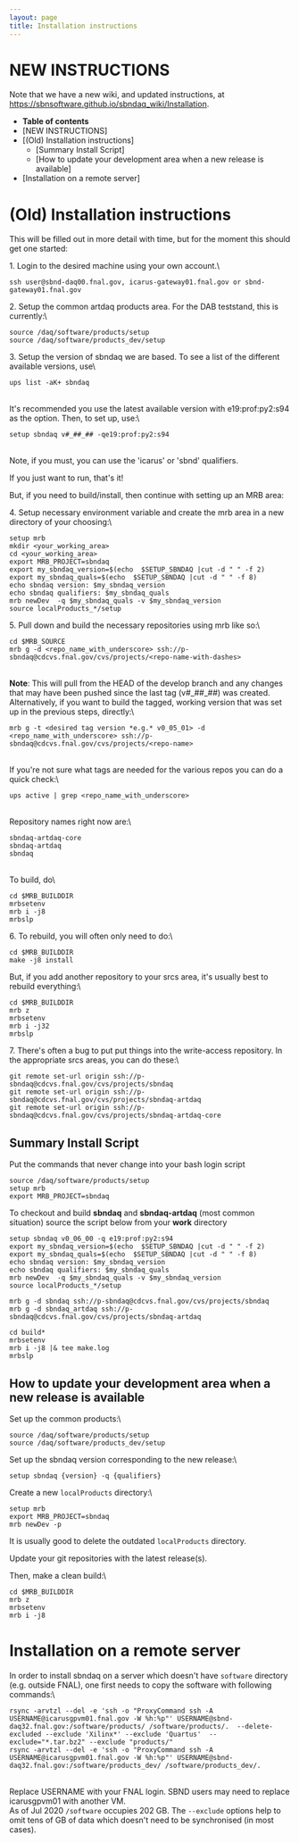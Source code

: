 ```yaml
---
layout: page
title: Installation instructions
---
```




NEW INSTRUCTIONS
====================================================

Note that we have a new wiki, and updated instructions, at
<https://sbnsoftware.github.io/sbndaq_wiki/Installation>.

-   **Table of contents**
-   [NEW INSTRUCTIONS]
-   [(Old) Installation instructions]
    -   [Summary Install Script]
    -   [How to update your development area when a new release is
        available]
-   [Installation on a remote server]



(Old) Installation instructions
================================================================================

This will be filled out in more detail with time, but for the moment
this should get one started:

1\. Login to the desired machine using your own account.\

    ssh user@sbnd-daq00.fnal.gov, icarus-gateway01.fnal.gov or sbnd-gateway01.fnal.gov

2\. Setup the common artdaq products area. For the DAB teststand, this
is currently:\

    source /daq/software/products/setup
    source /daq/software/products_dev/setup

3\. Setup the version of sbndaq we are based. To see a list of the
different available versions, use\

    ups list -aK+ sbndaq 

\
It\'s recommended you use the latest available version with
e19:prof:py2:s94 as the option. Then, to set up, use:\

    setup sbndaq v#_##_## -qe19:prof:py2:s94

\
Note, if you must, you can use the \'icarus\' or \'sbnd\' qualifiers.

If you just want to run, that\'s it!

But, if you need to build/install, then continue with setting up an MRB
area:

4\. Setup necessary environment variable and create the mrb area in a
new directory of your choosing:\

    setup mrb
    mkdir <your_working_area>
    cd <your_working_area>
    export MRB_PROJECT=sbndaq
    export my_sbndaq_version=$(echo  $SETUP_SBNDAQ |cut -d " " -f 2)
    export my_sbndaq_quals=$(echo  $SETUP_SBNDAQ |cut -d " " -f 8)
    echo sbndaq version: $my_sbndaq_version
    echo sbndaq qualifiers: $my_sbndaq_quals
    mrb newDev  -q $my_sbndaq_quals -v $my_sbndaq_version
    source localProducts_*/setup

5\. Pull down and build the necessary repositories using mrb like so:\

    cd $MRB_SOURCE
    mrb g -d <repo_name_with_underscore> ssh://p-sbndaq@cdcvs.fnal.gov/cvs/projects/<repo-name-with-dashes>

\
**Note**: This will pull from the HEAD of the develop branch and any
changes that may have been pushed since the last tag (v\#\_\#\#\_\#\#)
was created. Alternatively, if you want to build the tagged, working
version that was set up in the previous steps, directly:\

    mrb g -t <desired tag version *e.g.* v0_05_01> -d <repo_name_with_underscore> ssh://p-sbndaq@cdcvs.fnal.gov/cvs/projects/<repo-name>

\
If you\'re not sure what tags are needed for the various repos you can
do a quick check:\

    ups active | grep <repo_name_with_underscore>

\
Repository names right now are:\

    sbndaq-artdaq-core
    sbndaq-artdaq
    sbndaq

\
To build, do\

    cd $MRB_BUILDDIR
    mrbsetenv
    mrb i -j8
    mrbslp

6\. To rebuild, you will often only need to do:\

    cd $MRB_BUILDDIR
    make -j8 install

But, if you add another repository to your srcs area, it\'s usually best
to rebuild everything:\

    cd $MRB_BUILDDIR
    mrb z
    mrbsetenv
    mrb i -j32
    mrbslp

7\. There\'s often a bug to put put things into the write-access
repository. In the appropriate srcs areas, you can do these:\

     
    git remote set-url origin ssh://p-sbndaq@cdcvs.fnal.gov/cvs/projects/sbndaq 
    git remote set-url origin ssh://p-sbndaq@cdcvs.fnal.gov/cvs/projects/sbndaq-artdaq 
    git remote set-url origin ssh://p-sbndaq@cdcvs.fnal.gov/cvs/projects/sbndaq-artdaq-core 



Summary Install Script
----------------------------------------------------------------

Put the commands that never change into your bash login script

    source /daq/software/products/setup
    setup mrb
    export MRB_PROJECT=sbndaq

To checkout and build **sbndaq** and **sbndaq-artdaq** (most common
situation) source the script below from your **work** directory


    setup sbndaq v0_06_00 -q e19:prof:py2:s94
    export my_sbndaq_version=$(echo  $SETUP_SBNDAQ |cut -d " " -f 2)
    export my_sbndaq_quals=$(echo  $SETUP_SBNDAQ |cut -d " " -f 8)
    echo sbndaq version: $my_sbndaq_version
    echo sbndaq qualifiers: $my_sbndaq_quals
    mrb newDev  -q $my_sbndaq_quals -v $my_sbndaq_version
    source localProducts_*/setup

    mrb g -d sbndaq ssh://p-sbndaq@cdcvs.fnal.gov/cvs/projects/sbndaq
    mrb g -d sbndaq_artdaq ssh://p-sbndaq@cdcvs.fnal.gov/cvs/projects/sbndaq-artdaq

    cd build*
    mrbsetenv
    mrb i -j8 |& tee make.log
    mrbslp



How to update your development area when a new release is available
----------------------------------------------------------------------------------------------------------------------------------------------------------

Set up the common products:\

    source /daq/software/products/setup
    source /daq/software/products_dev/setup

Set up the sbndaq version corresponding to the new release:\

    setup sbndaq {version} -q {qualifiers}

Create a new `localProducts` directory:\

    setup mrb
    export MRB_PROJECT=sbndaq
    mrb newDev -p

It is usually good to delete the outdated `localProducts` directory.

Update your git repositories with the latest release(s).

Then, make a clean build:\

    cd $MRB_BUILDDIR
    mrb z
    mrbsetenv
    mrb i -j8



Installation on a remote server
==================================================================================

In order to install sbndaq on a server which doesn\'t have `software`
directory (e.g. outside FNAL), one first needs to copy the software with
following commands:\

    rsync -arvtzl --del -e 'ssh -o "ProxyCommand ssh -A USERNAME@icarusgpvm01.fnal.gov -W %h:%p"' USERNAME@sbnd-daq32.fnal.gov:/software/products/ /software/products/.  --delete-excluded --exclude 'Xilinx*' --exclude 'Quartus'  --exclude="*.tar.bz2" --exclude "products/" 
    rsync -arvtzl --del -e 'ssh -o "ProxyCommand ssh -A USERNAME@icarusgpvm01.fnal.gov -W %h:%p"' USERNAME@sbnd-daq32.fnal.gov:/software/products_dev/ /software/products_dev/.  

\
Replace USERNAME with your FNAL login. SBND users may need to replace
icarusgpvm01 with another VM.\
As of Jul 2020 `/software` occupies 202 GB. The `--exclude` options help
to omit tens of GB of data which doesn\'t need to be synchronised (in
most cases).
